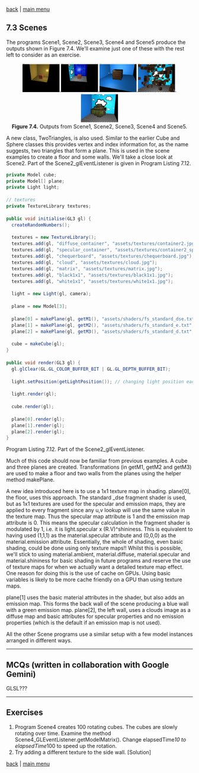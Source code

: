 [back](ch7.md) | [main menu](../README.md)
 
## 7.3 Scenes

The programs Scene1, Scene2, Scene3, Scene4 and Scene5 produce the outputs shown in Figure 7.4. We'll examine just one of these with the rest left to consider as an exercise.

<p align="center">
  <img src="ch7_img/ch7_3_scene1.png" alt="output from ch7_3_scene1" width="100">.<img src="ch7_img/ch7_3_scene2.png" alt="output from ch7_3_scene2" width="100">.<img src="ch7_img/ch7_3_scene3.png" alt="output from ch7_3_scene3" width="100">.<img src="ch7_img/ch7_3_scene4.png" alt="output from ch7_3_scene4" width="100">.<img src="ch7_img/ch7_3_scene5.png" alt="output from ch7_3_scene5" width="100"><br>
  <strong>Figure 7.4.</strong> Outputs from Scene1, Scene2, Scene3, Scene4 and Scene5.
</p>

A new class, TwoTriangles, is also used. Similar to the earlier Cube and Sphere classes this provides vertex and index information for, as the name suggests, two triangles that form a plane. This is used in the scene examples to create a floor and some walls. We'll take a close look at Scene2. Part of the Scene2_glEventListener is given in Program Listing 7.12.

```java
private Model cube;
private Model[] plane;
private Light light;

// textures
private TextureLibrary textures;

public void initialise(GL3 gl) {
  createRandomNumbers();

  textures = new TextureLibrary();
  textures.add(gl, "diffuse_container", "assets/textures/container2.jpg");
  textures.add(gl, "specular_container", "assets/textures/container2_specular.jpg");
  textures.add(gl, "chequerboard", "assets/textures/chequerboard.jpg");
  textures.add(gl, "cloud", "assets/textures/cloud.jpg");
  textures.add(gl, "matrix", "assets/textures/matrix.jpg");
  textures.add(gl, "black1x1", "assets/textures/black1x1.jpg");
  textures.add(gl, "white1x1", "assets/textures/white1x1.jpg");

  light = new Light(gl, camera);

  plane = new Model[3];

  plane[0] = makePlane(gl, getM1(), "assets/shaders/fs_standard_dse.txt", textures.get("chequerboard"), textures.get("white1x1"), textures.get("black1x1"));
  plane[1] = makePlane(gl, getM2(), "assets/shaders/fs_standard_e.txt", null, null, textures.get("matrix"));
  plane[2] = makePlane(gl, getM3(), "assets/shaders/fs_standard_d.txt", textures.get("cloud"), null, null);

  cube = makeCube(gl);
}

public void render(GL3 gl) {
  gl.glClear(GL.GL_COLOR_BUFFER_BIT | GL.GL_DEPTH_BUFFER_BIT);

  light.setPosition(getLightPosition()); // changing light position each frame

  light.render(gl);

  cube.render(gl);

  plane[0].render(gl);
  plane[1].render(gl);
  plane[2].render(gl);
}
```

Program Listing 7.12. Part of the Scene2_glEventListener.

Much of this code should now be familiar from previous examples. A cube and three planes are created. Transformations (in getM1, getM2 and getM3) are used to make a floor and two walls from the planes using the helper method makePlane. 

A new idea introduced here is to use a 1x1 texture map in shading. plane[0], the floor, uses this approach. The standard _dse fragment shader is used, but as 1x1 textures are used for the specular and emission maps, they are applied to every fragment since any u,v lookup will use the same value in the texture map. Thus the specular map attribute is 1 and the emission map attribute is 0. This means the specular calculation in the fragment shader is modulated by 1, i.e. it is light.specular x (R.V)^shininess. This is equivalent to having used (1,1,1) as the material.specular attribute and (0,0,0) as the material.emission attribute. Essentially, the whole of shading, even basic shading, could be done using only texture maps!! Whilst this is possible, we'll stick to using material.ambient, material.diffuse, material.specular and material.shininess for basic shading in future programs and reserve the use of texture maps for when we actually want a detailed texture map effect. One reason for doing this is the use of cache on GPUs. Using basic variables is likely to be more cache friendly on a GPU than using texture maps.

plane[1] uses the basic material attributes in the shader, but also adds an emission map. This forms the back wall of the scene producing a blue wall with a green emission map. plane[2], the left wall, uses a clouds image as a diffuse map and basic attributes for specular properties and no emission properties (which is the default if an emission map is not used).

All the other Scene programs use a similar setup with a few model instances arranged in different ways.


---

## MCQs (written in collaboration with Google Gemini)

GLSL???

---

## Exercises

1. Program Scene4 creates 100 rotating cubes. The cubes are slowly rotating over time. Examine the method Scene4_GLEventListener.getModelMatrix(). Change elapsedTime*10 to elapsedTime*100 to speed up the rotation.
2. Try adding a different texture to the side wall. [Solution]


[back](ch7.md) | [main menu](../README.md)